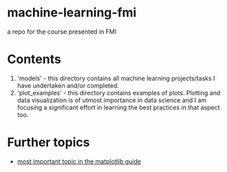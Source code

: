 # machine-learning-fmi
a repo for the course presented in FMI

# Contents

 1. 'models' - this directory contains all machine learning projects/tasks
	       I have undertaken and/or completed. 
 2. 'plot_examples' - this directory contains examples of plots. Plotting and
		      data visualization is of utmost importance in data science
		      and I am focusing a significant effort in learning the best
		      practices in that aspect too.


# Further topics

 - [most important topic in the matplotlib guide](http://matplotlib.org/tutorials/introductory/usage.html#sphx-glr-tutorials-introductory-usage-py)

